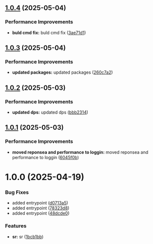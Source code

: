 ## [1.0.4](https://github.com/leocodeio-njs/njs-logging/compare/v1.0.3...v1.0.4) (2025-05-04)


### Performance Improvements

* **buld cmd fix:** buld cmd fix ([3ae71d1](https://github.com/leocodeio-njs/njs-logging/commit/3ae71d1bd841fc2068793e9bc6966262f013546c))

## [1.0.3](https://github.com/leocodeio-njs/njs-logging/compare/v1.0.2...v1.0.3) (2025-05-04)


### Performance Improvements

* **updated packages:** updated packages ([260c7a2](https://github.com/leocodeio-njs/njs-logging/commit/260c7a2a214f11ac912dfadfe7441d0195ca1c86))

## [1.0.2](https://github.com/leocodeio-njs/njs-logging/compare/v1.0.1...v1.0.2) (2025-05-03)


### Performance Improvements

* **updated dps:** updated dps ([bbb2314](https://github.com/leocodeio-njs/njs-logging/commit/bbb2314a0aa1aaedc4507ae5f18db8bf8a53e70c))

## [1.0.1](https://github.com/leocodeio-njs/njs-logging/compare/v1.0.0...v1.0.1) (2025-05-03)


### Performance Improvements

* **moved reponsea and performance to loggin:** moved reponsea and performance to loggin ([6045f0b](https://github.com/leocodeio-njs/njs-logging/commit/6045f0bc6423cb36f84cc6e08bfd53500ae37aee))

# 1.0.0 (2025-04-19)


### Bug Fixes

* added entrypoint ([d0713a5](https://github.com/leocodeio-njs/njs-logging/commit/d0713a58c6914f25173ec7c09d47628e0db0212f))
* added entrypoint ([78323d8](https://github.com/leocodeio-njs/njs-logging/commit/78323d8bd14e10db2c1a9ab76169e9565df4561f))
* added entrypoint ([48dcde0](https://github.com/leocodeio-njs/njs-logging/commit/48dcde051a8d43e7c9fba1cc992d30caf64184b6))


### Features

* **sr:** sr ([1bcb1bb](https://github.com/leocodeio-njs/njs-logging/commit/1bcb1bb4d03a59f8e0556b4ffb7a5c5a8fd2968c))

